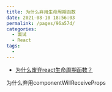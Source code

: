 ```yaml
---
title: 为什么弃用生命周期函数
date: 2021-08-10 18:56:03
permalink: /pages/96a57d/
categories:
  - 面试
  - React
tags:
  - 
---
```



- [为什么废弃react生命周期函数？](https://segmentfault.com/a/1190000021272657)

为什么弃用componentWillReceiveProps
